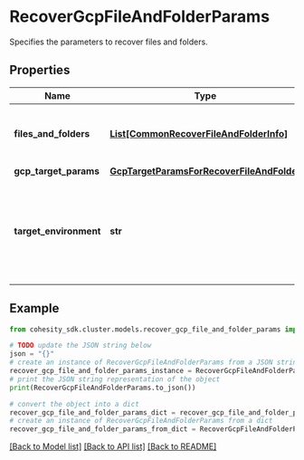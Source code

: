 # RecoverGcpFileAndFolderParams

Specifies the parameters to recover files and folders.

## Properties

Name | Type | Description | Notes
------------ | ------------- | ------------- | -------------
**files_and_folders** | [**List[CommonRecoverFileAndFolderInfo]**](CommonRecoverFileAndFolderInfo.md) | Specifies the info about the files and folders to be recovered. | 
**gcp_target_params** | [**GcpTargetParamsForRecoverFileAndFolder**](GcpTargetParamsForRecoverFileAndFolder.md) |  | [optional] 
**target_environment** | **str** | Specifies the environment of the recovery target. The corresponding params below must be filled out. | 

## Example

```python
from cohesity_sdk.cluster.models.recover_gcp_file_and_folder_params import RecoverGcpFileAndFolderParams

# TODO update the JSON string below
json = "{}"
# create an instance of RecoverGcpFileAndFolderParams from a JSON string
recover_gcp_file_and_folder_params_instance = RecoverGcpFileAndFolderParams.from_json(json)
# print the JSON string representation of the object
print(RecoverGcpFileAndFolderParams.to_json())

# convert the object into a dict
recover_gcp_file_and_folder_params_dict = recover_gcp_file_and_folder_params_instance.to_dict()
# create an instance of RecoverGcpFileAndFolderParams from a dict
recover_gcp_file_and_folder_params_from_dict = RecoverGcpFileAndFolderParams.from_dict(recover_gcp_file_and_folder_params_dict)
```
[[Back to Model list]](../README.md#documentation-for-models) [[Back to API list]](../README.md#documentation-for-api-endpoints) [[Back to README]](../README.md)


